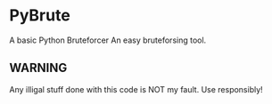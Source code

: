 # PyBrute
A basic Python Bruteforcer
An easy bruteforsing tool.

## WARNING
Any illigal stuff done with this code is NOT my fault. Use responsibly!
